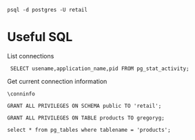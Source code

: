 
```shell
psql -d postgres -U retail
```

# Useful SQL

List connections
```
 SELECT usename,application_name,pid FROM pg_stat_activity;
```

Get current connection information

```
\conninfo
```



```shell
GRANT ALL PRIVILEGES ON SCHEMA public TO 'retail';
```

```shell
GRANT ALL PRIVILEGES ON TABLE products TO gregoryg;
```

```shell
select * from pg_tables where tablename = 'products';
```